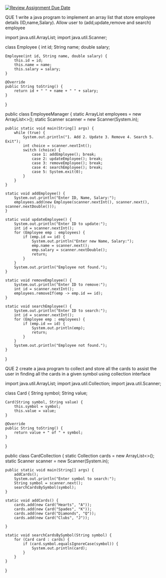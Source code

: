 [![Review Assignment Due Date](https://classroom.github.com/assets/deadline-readme-button-22041afd0340ce965d47ae6ef1cefeee28c7c493a6346c4f15d667ab976d596c.svg)](https://classroom.github.com/a/vOYIK_Kq)

QUE 1 write a java program to implement an array list that store employee details (ID,name,Salary). Allow user to (add,update,remove and search) employee

import java.util.ArrayList;
import java.util.Scanner;

class Employee {
    int id;
    String name;
    double salary;

    Employee(int id, String name, double salary) {
        this.id = id;
        this.name = name;
        this.salary = salary;
    }

    @Override
    public String toString() {
        return id + " " + name + " " + salary;
    }
}

public class EmployeeManager {
    static ArrayList<Employee> employees = new ArrayList<>();
    static Scanner scanner = new Scanner(System.in);

    public static void main(String[] args) {
        while (true) {
            System.out.println("1. Add 2. Update 3. Remove 4. Search 5. Exit");
            int choice = scanner.nextInt();
            switch (choice) {
                case 1: addEmployee(); break;
                case 2: updateEmployee(); break;
                case 3: removeEmployee(); break;
                case 4: searchEmployee(); break;
                case 5: System.exit(0);
            }
        }
    }

    static void addEmployee() {
        System.out.println("Enter ID, Name, Salary:");
        employees.add(new Employee(scanner.nextInt(), scanner.next(), scanner.nextDouble()));
    }

    static void updateEmployee() {
        System.out.println("Enter ID to update:");
        int id = scanner.nextInt();
        for (Employee emp : employees) {
            if (emp.id == id) {
                System.out.println("Enter new Name, Salary:");
                emp.name = scanner.next();
                emp.salary = scanner.nextDouble();
                return;
            }
        }
        System.out.println("Employee not found.");
    }

    static void removeEmployee() {
        System.out.println("Enter ID to remove:");
        int id = scanner.nextInt();
        employees.removeIf(emp -> emp.id == id);
    }

    static void searchEmployee() {
        System.out.println("Enter ID to search:");
        int id = scanner.nextInt();
        for (Employee emp : employees) {
            if (emp.id == id) {
                System.out.println(emp);
                return;
            }
        }
        System.out.println("Employee not found.");
    }
}


QUE 2  create a java program to collect and store all the cards to assist the user in finding all the cards in a given symbol using collection interface

import java.util.ArrayList;
import java.util.Collection;
import java.util.Scanner;

class Card {
    String symbol;
    String value;

    Card(String symbol, String value) {
        this.symbol = symbol;
        this.value = value;
    }

    @Override
    public String toString() {
        return value + " of " + symbol;
    }
}

public class CardCollection {
    static Collection<Card> cards = new ArrayList<>();
    static Scanner scanner = new Scanner(System.in);

    public static void main(String[] args) {
        addCards();
        System.out.println("Enter symbol to search:");
        String symbol = scanner.next();
        searchCardsBySymbol(symbol);
    }

    static void addCards() {
        cards.add(new Card("Hearts", "A"));
        cards.add(new Card("Spades", "K"));
        cards.add(new Card("Diamonds", "Q"));
        cards.add(new Card("Clubs", "J"));
        
    }

    static void searchCardsBySymbol(String symbol) {
        for (Card card : cards) {
            if (card.symbol.equalsIgnoreCase(symbol)) {
                System.out.println(card);
            }
        }
    }
}

